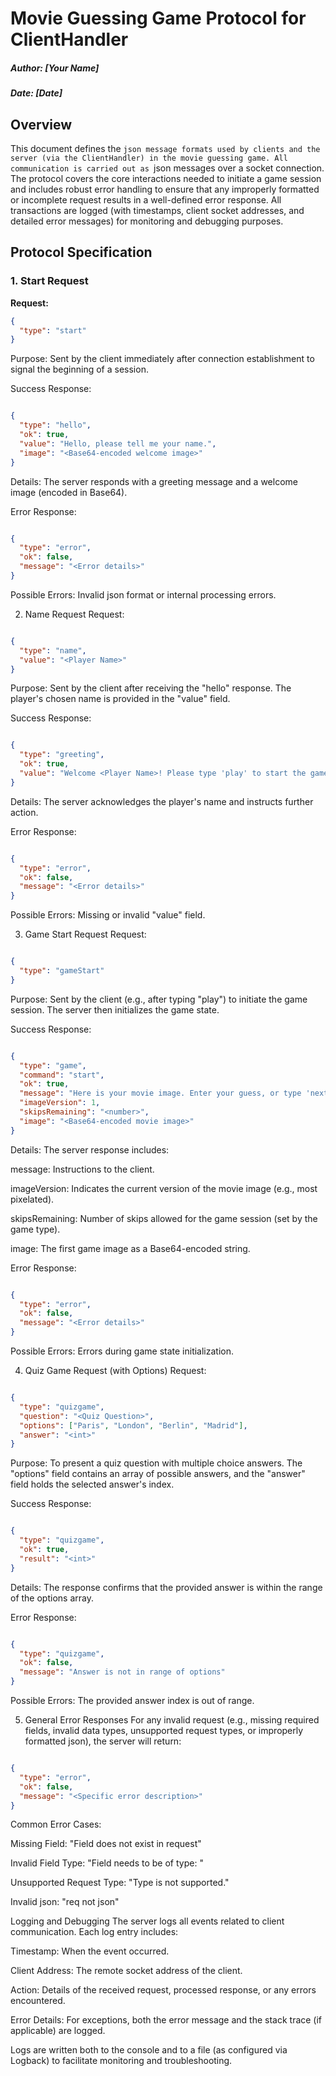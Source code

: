 # Movie Guessing Game Protocol for ClientHandler

##### Author: [Your Name]
##### Date: [Date]

## Overview
This document defines the ```json message formats used by clients and the server (via the ClientHandler) in the movie guessing game. All communication is carried out as ```json messages over a socket connection. The protocol covers the core interactions needed to initiate a game session and includes robust error handling to ensure that any improperly formatted or incomplete request results in a well-defined error response. All transactions are logged (with timestamps, client socket addresses, and detailed error messages) for monitoring and debugging purposes.

## Protocol Specification

### 1. Start Request

**Request:**
```json
{
  "type": "start"
}
```
Purpose:
Sent by the client immediately after connection establishment to signal the beginning of a session.

Success Response:

```json

{
  "type": "hello",
  "ok": true,
  "value": "Hello, please tell me your name.",
  "image": "<Base64-encoded welcome image>"
}
```
Details: The server responds with a greeting message and a welcome image (encoded in Base64).

Error Response:

```json

{
  "type": "error",
  "ok": false,
  "message": "<Error details>"
}
```
Possible Errors: Invalid json format or internal processing errors.

2. Name Request
Request:

```json

{
  "type": "name",
  "value": "<Player Name>"
}
```
Purpose:
Sent by the client after receiving the "hello" response. The player's chosen name is provided in the "value" field.

Success Response:

```json

{
  "type": "greeting",
  "ok": true,
  "value": "Welcome <Player Name>! Please type 'play' to start the game, or 'quit' to exit."
}
```
Details: The server acknowledges the player's name and instructs further action.

Error Response:

```json

{
  "type": "error",
  "ok": false,
  "message": "<Error details>"
}
```
Possible Errors: Missing or invalid "value" field.

3. Game Start Request
Request:

```json

{
  "type": "gameStart"
}
```
Purpose:
Sent by the client (e.g., after typing "play") to initiate the game session. The server then initializes the game state.

Success Response:

```json

{
  "type": "game",
  "command": "start",
  "ok": true,
  "message": "Here is your movie image. Enter your guess, or type 'next', 'skip', or 'remaining'.",
  "imageVersion": 1,
  "skipsRemaining": "<number>",
  "image": "<Base64-encoded movie image>"
}
```
Details: The server response includes:

message: Instructions to the client.

imageVersion: Indicates the current version of the movie image (e.g., most pixelated).

skipsRemaining: Number of skips allowed for the game session (set by the game type).

image: The first game image as a Base64-encoded string.

Error Response:

```json

{
  "type": "error",
  "ok": false,
  "message": "<Error details>"
}
```
Possible Errors: Errors during game state initialization.

4. Quiz Game Request (with Options)
Request:

```json

{
  "type": "quizgame",
  "question": "<Quiz Question>",
  "options": ["Paris", "London", "Berlin", "Madrid"],
  "answer": "<int>" 
}
```
Purpose:
To present a quiz question with multiple choice answers. The "options" field contains an array of possible answers, and the "answer" field holds the selected answer's index.

Success Response:

```json

{
  "type": "quizgame",
  "ok": true,
  "result": "<int>" 
}
```
Details: The response confirms that the provided answer is within the range of the options array.

Error Response:

```json

{
  "type": "quizgame",
  "ok": false,
  "message": "Answer is not in range of options"
}
```
Possible Errors: The provided answer index is out of range.

5. General Error Responses
For any invalid request (e.g., missing required fields, invalid data types, unsupported request types, or improperly formatted json), the server will return:

```json

{
  "type": "error",
  "ok": false,
  "message": "<Specific error description>"
}
```
Common Error Cases:

Missing Field: "Field <key> does not exist in request"

Invalid Field Type: "Field <key> needs to be of type: <expected type>"

Unsupported Request Type: "Type <type> is not supported."

Invalid json: "req not json"

Logging and Debugging
The server logs all events related to client communication. Each log entry includes:

Timestamp: When the event occurred.

Client Address: The remote socket address of the client.

Action: Details of the received request, processed response, or any errors encountered.

Error Details: For exceptions, both the error message and the stack trace (if applicable) are logged.

Logs are written both to the console and to a file (as configured via Logback) to facilitate monitoring and troubleshooting.